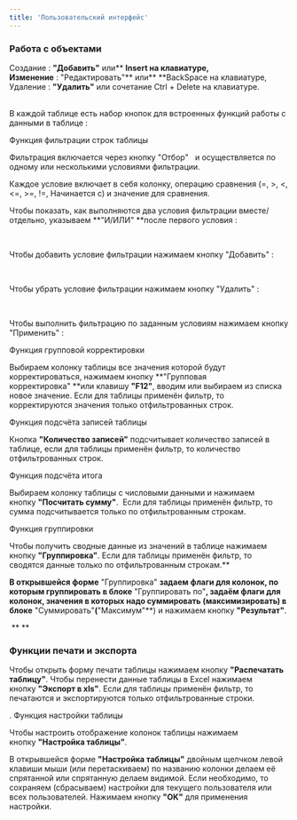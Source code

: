 ```yaml
---
title: 'Пользовательский интерфейс'
---
```


### Работа с объектами

Создание : **"Добавить"** или** **Insert на клавиатуре,  
Изменение** : "Редактировать"** или** **BackSpace на клавиатуре,  
Удаление : **"Удалить"** или сочетание Ctrl + Delete на клавиатуре.  
   
  
В каждой таблице есть набор кнопок для встроенных функций работы с данными в таблице :  

Функция фильтрации строк таблицы

Фильтрация включается через кнопку "Отбор"   и осуществляется по одному или несколькими условиями фильтрации.

Каждое условие включает в себя колонку, операцию сравнения (=, \>, <, <=, \>=, !=, Начинается с) и значение для сравнения.

Чтобы показать, как выполняются два условия фильтрации вместе/отдельно, указываем **"И/ИЛИ" **после первого условия :

 

Чтобы добавить условие фильтрации нажимаем кнопку "Добавить" :

   
  
Чтобы убрать условие фильтрации нажимаем кнопку "Удалить" :

 

Чтобы выполнить фильтрацию по заданным условиям нажимаем кнопку "Применить" :

  
  
Функция групповой корректировки

Выбираем колонку таблицы все значения которой будут корректироваться, нажимаем кнопку **"Групповая корректировка" **или клавишу **"F12"**, вводим или выбираем из списка новое значение. Если для таблицы применён фильтр, то корректируются значения только отфильтрованных строк.  
  
Функция подсчёта записей таблицы

Кнопка **"Количество записей"** подсчитывает количество записей в таблице, если для таблицы применён фильтр, то количество отфильтрованных строк.  
  
Функция подсчёта итога

Выбираем колонку таблицы с числовыми данными и нажимаем кнопку **"Посчитать сумму"**.  Если для таблицы применён фильтр, то сумма подсчитывается только по отфильтрованным строкам.  
  
Функция группировки

Чтобы получить сводные данные из значений в таблице нажимаем кнопку **"Группировка"**. Если для таблицы применён фильтр, то сводятся данные только по отфильтрованным строкам.**  
  
  
**В открывшейся форме** "Группировка" **задаем флаги для колонок, по которым группировать в блоке** "Группировать по"**, задаём флаги для колонок, значения в которых надо суммировать (максимизировать) в блоке** "Суммировать"**(**"Максимум"**) и нажимаем кнопку **"Результат"**.

 ** **

### Функции печати и экспорта

Чтобы открыть форму печати таблицы нажимаем кнопку **"Распечатать таблицу"**. Чтобы перенести данные таблицы в Excel нажимаем кнопку **"Экспорт в xls"**. Если для таблицы применён фильтр, то печатаются и экспортируются только отфильтрованные строки.

. Функция настройки таблицы

Чтобы настроить отображение колонок таблицы нажимаем кнопку **"Настройка таблицы"**.  
  
В открывшейся форме **"Настройка таблицы"** двойным щелчком левой клавиши мыши (или перетаскиваем) по названию колонки делаем её спрятанной или спрятанную делаем видимой. Если необходимо, то сохраняем (сбрасываем) настройки для текущего пользователя или всех пользователей. Нажимаем кнопку **"OK"** для применения настройки. 

 
